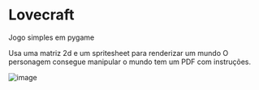 # Lovecraft
Jogo simples em pygame

Usa uma matriz 2d e um spritesheet para renderizar um mundo
O personagem consegue manipular o mundo
tem um PDF com instruções.

![image](https://user-images.githubusercontent.com/66850003/160133818-f85f1411-dfaf-4a2d-be38-fa46e8031cb4.png)
